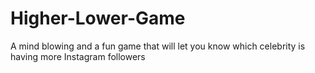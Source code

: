 # Higher-Lower-Game
A mind blowing and a fun game that will let you know which celebrity is having more Instagram followers
